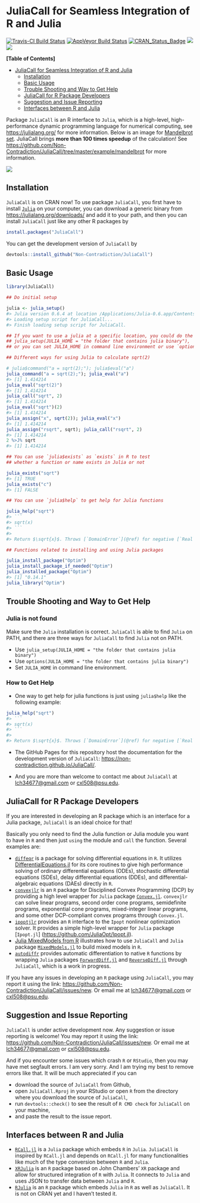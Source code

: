 
<!-- README.md is generated from README.Rmd. Please edit that file -->

# JuliaCall for Seamless Integration of R and Julia

[![Travis-CI Build
Status](https://travis-ci.org/Non-Contradiction/JuliaCall.svg?branch=master)](https://travis-ci.org/Non-Contradiction/JuliaCall)
[![AppVeyor Build
Status](https://ci.appveyor.com/api/projects/status/github/Non-Contradiction/JuliaCall?branch=master&svg=true)](https://ci.appveyor.com/project/Non-Contradiction/JuliaCall)
[![CRAN\_Status\_Badge](https://www.r-pkg.org/badges/version/JuliaCall)](https://cran.r-project.org/package=JuliaCall)
[![](https://cranlogs.r-pkg.org/badges/JuliaCall)](https://cran.r-project.org/package=JuliaCall)
[![](https://cranlogs.r-pkg.org/badges/grand-total/JuliaCall)](https://cran.r-project.org/package=JuliaCall)

**\[Table of Contents\]**
<!-- Table of contents generated generated by http://tableofcontent.eu -->

  - [JuliaCall for Seamless Integration of R and
    Julia](#juliacall-for-seamless-integration-of-r-and-julia)
      - [Installation](#installation)
      - [Basic Usage](#basic-usage)
      - [Trouble Shooting and Way to Get
        Help](#trouble-shooting-and-way-to-get-help)
      - [JuliaCall for R Package
        Developers](#juliacall-for-r-package-developers)
      - [Suggestion and Issue
        Reporting](#suggestion-and-issue-reporting)
      - [Interfaces between R and
        Julia](#interfaces-between-r-and-julia)

Package `JuliaCall` is an R interface to `Julia`, which is a high-level,
high-performance dynamic programming language for numerical computing,
see <https://julialang.org/> for more information. Below is an image for
[Mandelbrot set](https://en.wikipedia.org/wiki/Mandelbrot_set).
JuliaCall brings **more than 100 times speedup** of the calculation\!
See
<https://github.com/Non-Contradiction/JuliaCall/tree/master/example/mandelbrot>
for more
information.

![](https://non-contradiction.github.io/JuliaCall/articles/mandelbrot.png)

## Installation

`JuliaCall` is on CRAN now\! To use package `JuliaCall`, you first have
to install [`Julia`](https://julialang.org/) on your computer, you can
download a generic binary from <https://julialang.org/downloads/> and
add it to your path, and then you can install `JuliaCall` just like any
other R packages by

``` r
install.packages("JuliaCall")
```

You can get the development version of `JuliaCall` by

``` r
devtools::install_github("Non-Contradiction/JuliaCall")
```

## Basic Usage

```` r
library(JuliaCall)

## Do initial setup

julia <- julia_setup()
#> Julia version 0.6.4 at location /Applications/Julia-0.6.app/Contents/Resources/julia/bin will be used.
#> Loading setup script for JuliaCall...
#> Finish loading setup script for JuliaCall.

## If you want to use a julia at a specific location, you could do the following:
## julia_setup(JULIA_HOME = "the folder that contains julia binary"), 
## or you can set JULIA_HOME in command line environment or use `options(...)`

## Different ways for using Julia to calculate sqrt(2)

# julia$command("a = sqrt(2);"); julia$eval("a")
julia_command("a = sqrt(2);"); julia_eval("a")
#> [1] 1.414214
julia_eval("sqrt(2)")
#> [1] 1.414214
julia_call("sqrt", 2)
#> [1] 1.414214
julia_eval("sqrt")(2)
#> [1] 1.414214
julia_assign("x", sqrt(2)); julia_eval("x")
#> [1] 1.414214
julia_assign("rsqrt", sqrt); julia_call("rsqrt", 2)
#> [1] 1.414214
2 %>J% sqrt
#> [1] 1.414214

## You can use `julia$exists` as `exists` in R to test
## whether a function or name exists in Julia or not

julia_exists("sqrt")
#> [1] TRUE
julia_exists("c")
#> [1] FALSE

## You can use `julia$help` to get help for Julia functions

julia_help("sqrt")
#> ```
#> sqrt(x)
#> ```
#> 
#> Return $\sqrt{x}$. Throws [`DomainError`](@ref) for negative [`Real`](@ref) arguments. Use complex negative arguments instead. The prefix operator `√` is equivalent to `sqrt`.

## Functions related to installing and using Julia packages

julia_install_package("Optim")
julia_install_package_if_needed("Optim")
julia_installed_package("Optim")
#> [1] "0.14.1"
julia_library("Optim")
````

## Trouble Shooting and Way to Get Help

### Julia is not found

Make sure the `Julia` installation is correct. `JuliaCall` is able to
find `Julia` on PATH, and there are three ways for `JuliaCall` to find
`Julia` not on PATH.

  - Use `julia_setup(JULIA_HOME = "the folder that contains julia
    binary")`
  - Use `options(JULIA_HOME = "the folder that contains julia binary")`
  - Set `JULIA_HOME` in command line environment.

### How to Get Help

  - One way to get help for julia functions is just using `julia$help`
    like the following example:

<!-- end list -->

```` r
julia_help("sqrt")
#> ```
#> sqrt(x)
#> ```
#> 
#> Return $\sqrt{x}$. Throws [`DomainError`](@ref) for negative [`Real`](@ref) arguments. Use complex negative arguments instead. The prefix operator `√` is equivalent to `sqrt`.
````

  - The GitHub Pages for this repository host the documentation for the
    development version of `JuliaCall`:
    <https://non-contradiction.github.io/JuliaCall/>.

  - And you are more than welcome to contact me about `JuliaCall` at
    <lch34677@gmail.com> or <cxl508@psu.edu>.

## JuliaCall for R Package Developers

If you are interested in developing an R package which is an interface
for a Julia package, `JuliaCall` is an ideal choice for that\!

Basically you only need to find the Julia function or Julia module you
want to have in `R` and then just `using` the module and `call` the
function. Several examples are:

  - [`diffeqr`](https://github.com/JuliaDiffEq/diffeqr) is a package for
    solving differential equations in `R`. It utilizes
    [DifferentialEquations.jl](http://docs.juliadiffeq.org/latest/) for
    its core routines to give high performance solving of ordinary
    differential equations (ODEs), stochastic differential equations
    (SDEs), delay differential equations (DDEs), and
    differential-algebraic equations (DAEs) directly in `R`.
  - [`convexjlr`](https://github.com/Non-Contradiction/convexjlr) is an
    `R` package for Disciplined Convex Programming (DCP) by providing a
    high level wrapper for `Julia` package
    [`Convex.jl`](https://github.com/JuliaOpt/Convex.jl). `convexjlr`
    can solve linear programs, second order cone programs, semidefinite
    programs, exponential cone programs, mixed-integer linear programs,
    and some other DCP-compliant convex programs through `Convex.jl`.
  - [`ipoptjlr`](https://github.com/Non-Contradiction/ipoptjlr) provides
    an `R` interface to the `Ipopt` nonlinear optimization solver. It
    provides a simple high-level wrapper for `Julia` package
    \[`Ipopt.jl`\] (<https://github.com/JuliaOpt/Ipopt.jl>).
  - [Julia MixedModels from R](http://rpubs.com/dmbates/377897)
    illustrates how to use `JuliaCall` and `Julia` package
    [`MixedModels.jl`](https://github.com/dmbates/MixedModels.jl) to
    build mixed models in `R`.
  - [`autodiffr`](https://github.com/Non-Contradiction/autodiffr)
    provides automatic differentiation to native `R` functions by
    wrapping `Julia` packages
    [`ForwardDiff.jl`](https://github.com/JuliaDiff/ForwardDiff.jl) and
    [`ReverseDiff.jl`](https://github.com/JuliaDiff/ReverseDiff.jl)
    through `JuliaCall`, which is a work in progress.

If you have any issues in developing an `R` package using `JuliaCall`,
you may report it using the link:
<https://github.com/Non-Contradiction/JuliaCall/issues/new>. Or email me
at <lch34677@gmail.com> or <cxl508@psu.edu>.

## Suggestion and Issue Reporting

`JuliaCall` is under active development now. Any suggestion or issue
reporting is welcome\! You may report it using the link:
<https://github.com/Non-Contradiction/JuliaCall/issues/new>. Or email me
at <lch34677@gmail.com> or <cxl508@psu.edu>.

And if you encounter some issues which crash `R` or `RStudio`, then you
may have met segfault errors. I am very sorry. And I am trying my best
to remove errors like that. It will be much appreciated if you can

  - download the source of `JuliaCall` from Github,
  - open `JuliaCall.Rproj` in your RStudio or open `R` from the
    directory where you download the source of `JuliaCall`,
  - run `devtools::check()` to see the result of `R CMD check` for
    `JuliaCall` on your machine,
  - and paste the result to the issue report.

## Interfaces between R and Julia

  - [`RCall.jl`](https://github.com/JuliaInterop/RCall.jl) is a `Julia`
    package which embeds `R` in `Julia`. `JuliaCall` is inspired by
    `RCall.jl` and depends on `RCall.jl` for many functionalities like
    much of the type conversion between `R` and `Julia`.
  - [`XRJulia`](https://github.com/johnmchambers/XRJulia) is an `R`
    package based on John Chambers’ `XR` package and allow for
    structured integration of `R` with `Julia`. It connects to `Julia`
    and uses JSON to transfer data between `Julia` and `R`.
  - [`RJulia`](https://github.com/armgong/rjulia) is an `R` package
    which embeds `Julia` in `R` as well as `JuliaCall`. It is not on
    CRAN yet and I haven’t tested it.
